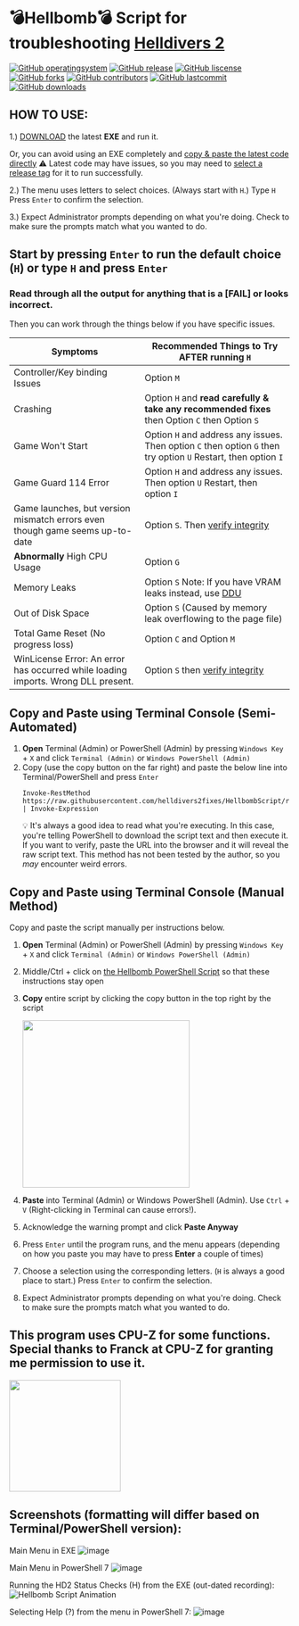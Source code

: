 # 💣Hellbomb💣 Script for troubleshooting [Helldivers 2](https://store.steampowered.com/app/553850/HELLDIVERS_2/)   
  [![GitHub operatingsystem](https://img.shields.io/badge/os-windows-blue)](https://github.com/helldivers2fixes/HellbombScript/releases/download/v3.3.1.1/Hellbomb.Script.v3311.exe)
  [![GitHub release](https://img.shields.io/github/v/release/helldivers2fixes/HellbombScript?include_prereleases&sort=date&display_name=release&style=flat-square)](https://github.com/helldivers2fixes/HellbombScript/releases/latest)
  [![GitHub liscense](https://img.shields.io/github/license/helldivers2fixes/HellbombScript)](https://github.com/helldivers2fixes/HellbombScript/tree/main?tab=MIT-1-ov-file)
  [![GitHub forks](https://img.shields.io/github/forks/helldivers2fixes/HellbombScript)]()
  [![GitHub contributors](https://img.shields.io/github/contributors/helldivers2fixes/HellbombScript)](https://github.com/helldivers2fixes/HellbombScript/graphs/contributors)
  [![GitHub lastcommit](https://img.shields.io/github/last-commit/helldivers2fixes/HellbombScript)]()
  [![GitHub downloads](https://img.shields.io/github/downloads/helldivers2fixes/HellbombScript/total)](https://github.com/helldivers2fixes/HellbombScript/releases/latest)

## HOW TO USE:

1.) [DOWNLOAD](https://github.com/helldivers2fixes/HellbombScript/releases) the latest **EXE** and run it.

Or, you can avoid using an EXE completely and [copy & paste the latest code directly](https://github.com/helldivers2fixes/HellbombScript?tab=readme-ov-file#copy-and-paste-using-terminal-console-semi-automated) ⚠️ Latest code may have issues, so you may need to [select a release tag](https://github.com/helldivers2fixes/HellbombScript/tags) for it to run successfully.

2.) The menu uses letters to select choices. (Always start with ``H``.) Type ``H`` Press ``Enter`` to confirm the selection.

3.) Expect Administrator prompts depending on what you're doing. Check to make sure the prompts match what you wanted to do.

## Start by pressing ``Enter`` to run the default choice (``H``) or type ``H`` and press ``Enter``
### Read through **all** the output for anything that is a [FAIL] or looks incorrect.

Then you can work through the things below if you have specific issues.

| Symptoms          | Recommended Things to Try AFTER running ``H``                                  |
|-------------------|-----------------------------------------------------------------|
| Controller/Key binding Issues          | Option ``M``|
| Crashing          | Option ``H`` and **read carefully & take any recommended fixes** then Option ``C`` then Option ``S``         |
| Game Won't Start  | Option ``H`` and address any issues. Then option ``C`` then option ``G`` then try option ``U`` Restart, then option ``I``                            |
| Game Guard 114 Error  | Option ``H`` and address any issues. Then option ``U`` Restart, then option ``I``                            |
| Game launches, but version mismatch errors even though game seems up-to-date | Option ``S``. Then [verify integrity](https://help.steampowered.com/en/faqs/view/0C48-FCBD-DA71-93EB)
| **Abnormally** High CPU Usage  | Option ``G``                            |
| Memory Leaks      | Option ``S`` Note: If you have VRAM leaks instead, use [DDU](https://www.guru3d.com/download/display-driver-uninstaller-download/)                                                   |
| Out of Disk Space | Option ``S`` (Caused by memory leak overflowing to the page file)       |
| Total Game Reset (No progress loss) | Option ``C`` and Option ``M``        |
| WinLicense Error: An error has occurred while loading imports. Wrong DLL present. | Option ``S`` then [verify integrity](https://help.steampowered.com/en/faqs/view/0C48-FCBD-DA71-93EB)    |

## Copy and Paste using Terminal Console (Semi-Automated)
 1. **Open** Terminal (Admin) or PowerShell (Admin) by pressing `Windows Key` + `X` and click `Terminal (Admin)` or `Windows PowerShell (Admin)`
 2. Copy (use the copy button on the far right) and paste the below line into Terminal/PowerShell and press ``Enter``
    ```
    Invoke-RestMethod https://raw.githubusercontent.com/helldivers2fixes/HellbombScript/refs/heads/main/Hellbomb%20Script.ps1 | Invoke-Expression
    ```
    💡 It's always a good idea to read what you're executing. In this case, you're telling PowerShell to download the script text and then execute it.
    If you want to verify, paste the URL into the browser and it will reveal the raw script text.
     This  method has not been tested by the author, so you _may_ encounter weird errors.

## Copy and Paste using Terminal Console (Manual Method)
Copy and paste the script manually per instructions below.

 1. **Open** Terminal (Admin) or PowerShell (Admin) by pressing `Windows Key` + `X` and click `Terminal (Admin)` or `Windows PowerShell (Admin)`
 2. Middle/Ctrl + click on [the Hellbomb PowerShell Script](https://github.com/helldivers2fixes/HellbombScript/blob/main/Hellbomb%20Script.ps1) so that these instructions stay open
 3. **Copy** entire script by clicking the copy button in the top right by the script
    
       <img src="https://github.com/helldivers2fixes/HellbombScript/assets/166264070/5a600b1c-64f6-4956-ba2f-f82c9a317f81" width="300">
       
 4. **Paste** into Terminal (Admin) or Windows PowerShell (Admin). Use ``Ctrl`` + ``V`` (Right-clicking in Terminal can cause errors!).
 5. Acknowledge the warning prompt and click **Paste Anyway**
 6. Press ``Enter`` until the program runs, and the menu appears (depending on how you paste you may have to press **Enter** a couple of times)         
 7. Choose a selection using the corresponding letters. (``H`` is always a good place to start.) Press ``Enter`` to confirm the selection.
 8. Expect Administrator prompts depending on what you're doing. Check to make sure the prompts match what you wanted to do.

## This program uses CPU-Z for some functions. Special thanks to Franck at CPU-Z for granting me permission to use it.
<img src = "https://github.com/user-attachments/assets/dc21811d-b124-4962-bf1f-773b45d5b69b" width="200">

## Screenshots (formatting will differ based on Terminal/PowerShell version):
Main Menu in EXE
![image](https://github.com/user-attachments/assets/782b77c4-127c-4843-9a19-39e69e96055e)

Main Menu in PowerShell 7
![image](https://github.com/user-attachments/assets/ec3ca366-c717-42a0-98a9-78b60a156c70)

Running the HD2 Status Checks (H) from the EXE (out-dated recording):
![Hellbomb Script Animation](https://github.com/user-attachments/assets/8781f62f-3f5b-4530-9085-ea3042833220)

Selecting Help (?) from the menu in PowerShell 7:
![image](https://github.com/user-attachments/assets/e664df63-d848-4d31-9b34-be8aa05bd13f)


